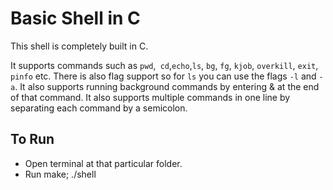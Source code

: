 # Basic Shell in C
This shell is completely built in C.

It supports commands such as `pwd`,` cd`,`echo`,`ls`, `bg`, `fg`, `kjob`, `overkill`, `exit`, `pinfo` etc.
There is also flag support so for `ls` you can use the flags `-l` and `-a`.
It also supports running background commands by entering & at the end of that command.
It also supports multiple commands in one line by separating each command by a semicolon.


## To Run
- Open terminal at that particular folder.
- Run make; ./shell

